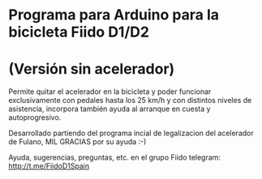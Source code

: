 # Programa para Arduino para la bicicleta Fiido D1/D2
# (Versión sin acelerador)

Permite quitar el acelerador en la bicicleta y poder funcionar exclusivamente con pedales hasta los 25 km/h y con distintos niveles de asistencia, incorpora también ayuda al arranque en cuesta y autoprogresivo. 

Desarrollado partiendo del programa incial de legalizacion del
acelerador de Fulano, MIL GRACIAS por su ayuda :-)

Ayuda, sugerencias, preguntas, etc. en el grupo Fiido telegram:
http://t.me/FiidoD1Spain
